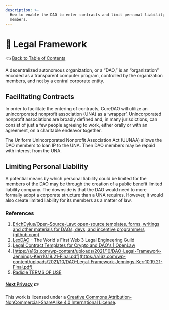 ```yaml
---
description: >-
  How to enable the DAO to enter contracts and limit personal liability for DAO
  members.
---
```

# 📔 Legal Framework

👈 [Back to Table of Contents](../)

A decentralized autonomous organization, or a “DAO,” is an “organization” encoded as a transparent computer program, controlled by the organization members, and not by a central corporate entity.

## Facilitating Contracts

In order to facilitate the entering of contracts, CureDAO will utilize an unincorporated nonprofit association (UNA) as a ‘wrapper’.  Unincorporated nonprofit associations are broadly defined and, in many jurisdictions, can consist of just a few people agreeing to work, either orally or with an agreement, on a charitable endeavor together.

The Uniform Unincorporated Nonprofit Association Act (UUNAA) allows the DAO members to loan IP to the UNA. Then DAO members may be repaid with interest from the UNA.

## Limiting Personal Liability

A potential means by which personal liability could be limited for the members of the DAO may be through the creation of a public benefit limited liability company. The downside is that the DAO would need to more formally adopt a corporate structure than a UNA requires. However, it would also create limited liability for its members as a matter of law.

### References

1. [ErichDylus/Open-Source-Law: open-source templates, forms, writings and other materials for DAOs, devs, and incentive programmers (github.com)](https://github.com/ErichDylus/Open-Source-Law)
2. [LexDAO](https://www.lexdao.coop) - The World's First Web 3 Legal Engineering Guild
3. [Legal Contract Templates for Crypto and DAO's | OpenLaw](https://lib.openlaw.io/web/default/search/general)
4. [https://a16z.com/wp-content/uploads/2021/10/DAO-Legal-Framework-Jennings-Kerr10.19.21-Final.pdf](https://a16z.com/wp-content/uploads/2021/10/DAO-Legal-Framework-Jennings-Kerr10.19.21-Final.pdf)
5. [Radicle TERMS OF USE](https://radicle.xyz/terms.html)

#### [Next Privacy](9-privacy.md) 👉

This work is licensed under a [Creative Commons Attribution-NonCommercial-ShareAlike 4.0 International License](http://creativecommons.org/licenses/by-nc-sa/4.0/).
